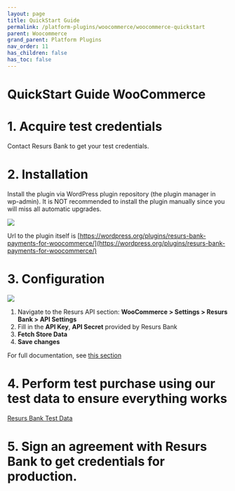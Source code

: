```yaml
---
layout: page
title: QuickStart Guide
permalink: /platform-plugins/woocommerce/woocommerce-quickstart
parent: Woocommerce
grand_parent: Platform Plugins
nav_order: 11
has_children: false
has_toc: false
---
```


# QuickStart Guide WooCommerce

# 1. Acquire test credentials

Contact Resurs Bank to get your test credentials.

# 2. Installation

Install the plugin via WordPress plugin repository (the plugin manager
in wp-admin). It is NOT recommended to install the plugin manually since
you will miss all automatic upgrades.

![](../../../../attachments/files/rb_plugin_install.png)

Url to the plugin itself is
[https://wordpress.org/plugins/resurs-bank-payments-for-woocommerce/](https://wordpress.org/plugins/resurs-bank-payments-for-woocommerce/)

# 3. Configuration

![](../../../../attachments/files/wp_credentials.png)

1. Navigate to the Resurs API section: **WooCommerce > Settings > Resurs Bank > API Settings**
2. Fill in the **API Key**, **API Secret** provided by Resurs Bank
3. **Fetch Store Data**
4. **Save changes**

For full documentation, see [this section](resurs-merchant-api-for-woocommerce.md)

# 4. Perform test purchase using our test data to ensure everything works

[Resurs Bank Test Data](https://developers.resurs.com/testing/)

# 5. Sign an agreement with Resurs Bank to get credentials for production.
